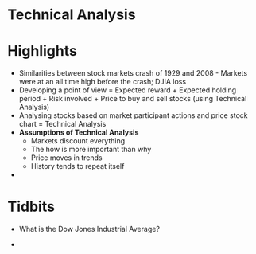 # Technical Analysis

# Highlights

- Similarities between stock markets crash of 1929 and 2008 - Markets were at an all time high before the crash; DJIA loss
- Developing a point of view = Expected reward + Expected holding period + Risk involved + Price to buy and sell stocks (using Technical Analysis)
- Analysing stocks based on market participant actions and price stock chart = Technical Analysis
- **Assumptions of Technical Analysis**
  - Markets discount everything
  - The how is more important than why
  - Price moves in trends
  - History tends to repeat itself
- 

# Tidbits

- What is the Dow Jones Industrial Average?

- 
